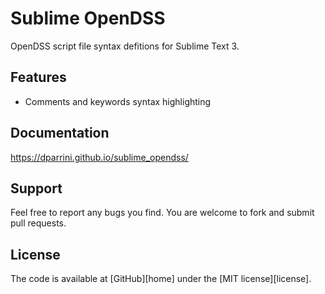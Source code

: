 # Sublime OpenDSS

OpenDSS script file syntax defitions for Sublime Text 3.

## Features

- Comments and keywords syntax highlighting

## Documentation

https://dparrini.github.io/sublime_opendss/

## Support

Feel free to report any bugs you find. You are welcome to fork and submit pull requests.

## License

The code is available at [GitHub][home] under the [MIT license][license].